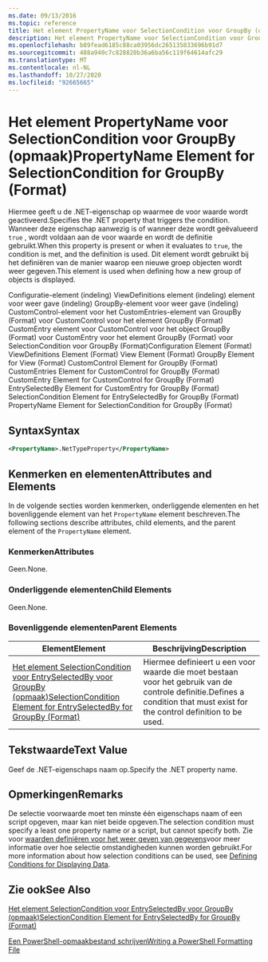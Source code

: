 ```yaml
---
ms.date: 09/13/2016
ms.topic: reference
title: Het element PropertyName voor SelectionCondition voor GroupBy (opmaak)
description: Het element PropertyName voor SelectionCondition voor GroupBy (opmaak)
ms.openlocfilehash: b89fead6185c88ca03956dc265135833696b91d7
ms.sourcegitcommit: 488a940c7c828820b36a6ba56c119f64614afc29
ms.translationtype: MT
ms.contentlocale: nl-NL
ms.lasthandoff: 10/27/2020
ms.locfileid: "92665665"
---
```

# <a name="propertyname-element-for-selectioncondition-for-groupby-format"></a><span data-ttu-id="4623c-103">Het element PropertyName voor SelectionCondition voor GroupBy (opmaak)</span><span class="sxs-lookup"><span data-stu-id="4623c-103">PropertyName Element for SelectionCondition for GroupBy (Format)</span></span>

<span data-ttu-id="4623c-104">Hiermee geeft u de .NET-eigenschap op waarmee de voor waarde wordt geactiveerd.</span><span class="sxs-lookup"><span data-stu-id="4623c-104">Specifies the .NET property that triggers the condition.</span></span> <span data-ttu-id="4623c-105">Wanneer deze eigenschap aanwezig is of wanneer deze wordt geëvalueerd `true` , wordt voldaan aan de voor waarde en wordt de definitie gebruikt.</span><span class="sxs-lookup"><span data-stu-id="4623c-105">When this property is present or when it evaluates to `true`, the condition is met, and the definition is used.</span></span> <span data-ttu-id="4623c-106">Dit element wordt gebruikt bij het definiëren van de manier waarop een nieuwe groep objecten wordt weer gegeven.</span><span class="sxs-lookup"><span data-stu-id="4623c-106">This element is used when defining how a new group of objects is displayed.</span></span>

<span data-ttu-id="4623c-107">Configuratie-element (indeling) ViewDefinitions element (indeling) element voor weer gave (indeling) GroupBy-element voor weer gave (indeling) CustomControl-element voor het CustomEntries-element van GroupBy (Format) voor CustomControl voor het element GroupBy (Format) CustomEntry element voor CustomControl voor het object GroupBy (Format) voor CustomEntry voor het element GroupBy (Format) voor SelectionCondition voor GroupBy (Format)</span><span class="sxs-lookup"><span data-stu-id="4623c-107">Configuration Element (Format) ViewDefinitions Element (Format) View Element (Format) GroupBy Element for View (Format) CustomControl Element for GroupBy (Format) CustomEntries Element for CustomControl for GroupBy (Format) CustomEntry Element for CustomControl for GroupBy (Format) EntrySelectedBy Element for CustomEntry for GroupBy (Format) SelectionCondition Element for EntrySelectedBy for GroupBy (Format) PropertyName Element for SelectionCondition for GroupBy (Format)</span></span>

## <a name="syntax"></a><span data-ttu-id="4623c-108">Syntax</span><span class="sxs-lookup"><span data-stu-id="4623c-108">Syntax</span></span>

```xml
<PropertyName>.NetTypeProperty</PropertyName>
```

## <a name="attributes-and-elements"></a><span data-ttu-id="4623c-109">Kenmerken en elementen</span><span class="sxs-lookup"><span data-stu-id="4623c-109">Attributes and Elements</span></span>

<span data-ttu-id="4623c-110">In de volgende secties worden kenmerken, onderliggende elementen en het bovenliggende element van het `PropertyName` element beschreven.</span><span class="sxs-lookup"><span data-stu-id="4623c-110">The following sections describe attributes, child elements, and the parent element of the `PropertyName` element.</span></span>

### <a name="attributes"></a><span data-ttu-id="4623c-111">Kenmerken</span><span class="sxs-lookup"><span data-stu-id="4623c-111">Attributes</span></span>

<span data-ttu-id="4623c-112">Geen.</span><span class="sxs-lookup"><span data-stu-id="4623c-112">None.</span></span>

### <a name="child-elements"></a><span data-ttu-id="4623c-113">Onderliggende elementen</span><span class="sxs-lookup"><span data-stu-id="4623c-113">Child Elements</span></span>

<span data-ttu-id="4623c-114">Geen.</span><span class="sxs-lookup"><span data-stu-id="4623c-114">None.</span></span>

### <a name="parent-elements"></a><span data-ttu-id="4623c-115">Bovenliggende elementen</span><span class="sxs-lookup"><span data-stu-id="4623c-115">Parent Elements</span></span>

|<span data-ttu-id="4623c-116">Element</span><span class="sxs-lookup"><span data-stu-id="4623c-116">Element</span></span>|<span data-ttu-id="4623c-117">Beschrijving</span><span class="sxs-lookup"><span data-stu-id="4623c-117">Description</span></span>|
|-------------|-----------------|
|[<span data-ttu-id="4623c-118">Het element SelectionCondition voor EntrySelectedBy voor GroupBy (opmaak)</span><span class="sxs-lookup"><span data-stu-id="4623c-118">SelectionCondition Element for EntrySelectedBy for GroupBy (Format)</span></span>](./selectioncondition-element-for-entryselectedby-for-groupby-format.md)|<span data-ttu-id="4623c-119">Hiermee definieert u een voor waarde die moet bestaan voor het gebruik van de controle definitie.</span><span class="sxs-lookup"><span data-stu-id="4623c-119">Defines a condition that must exist for the control definition to be used.</span></span>|

## <a name="text-value"></a><span data-ttu-id="4623c-120">Tekstwaarde</span><span class="sxs-lookup"><span data-stu-id="4623c-120">Text Value</span></span>

<span data-ttu-id="4623c-121">Geef de .NET-eigenschaps naam op.</span><span class="sxs-lookup"><span data-stu-id="4623c-121">Specify the .NET property name.</span></span>

## <a name="remarks"></a><span data-ttu-id="4623c-122">Opmerkingen</span><span class="sxs-lookup"><span data-stu-id="4623c-122">Remarks</span></span>

<span data-ttu-id="4623c-123">De selectie voorwaarde moet ten minste één eigenschaps naam of een script opgeven, maar kan niet beide opgeven.</span><span class="sxs-lookup"><span data-stu-id="4623c-123">The selection condition must specify a least one property name or a script, but cannot specify both.</span></span> <span data-ttu-id="4623c-124">Zie voor [waarden definiëren voor het weer geven van gegevens](./defining-conditions-for-displaying-data.md)voor meer informatie over hoe selectie omstandigheden kunnen worden gebruikt.</span><span class="sxs-lookup"><span data-stu-id="4623c-124">For more information about how selection conditions can be used, see [Defining Conditions for Displaying Data](./defining-conditions-for-displaying-data.md).</span></span>

## <a name="see-also"></a><span data-ttu-id="4623c-125">Zie ook</span><span class="sxs-lookup"><span data-stu-id="4623c-125">See Also</span></span>

[<span data-ttu-id="4623c-126">Het element SelectionCondition voor EntrySelectedBy voor GroupBy (opmaak)</span><span class="sxs-lookup"><span data-stu-id="4623c-126">SelectionCondition Element for EntrySelectedBy for GroupBy (Format)</span></span>](./selectioncondition-element-for-entryselectedby-for-groupby-format.md)

[<span data-ttu-id="4623c-127">Een PowerShell-opmaakbestand schrijven</span><span class="sxs-lookup"><span data-stu-id="4623c-127">Writing a PowerShell Formatting File</span></span>](./writing-a-powershell-formatting-file.md)
